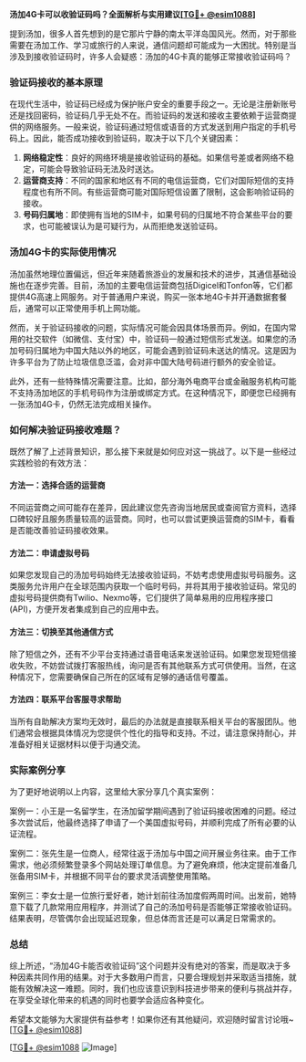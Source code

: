 **汤加4G卡可以收验证码吗？全面解析与实用建议[[TG💪+ @esim1088](https://t.me/s/esim1088)]**

提到汤加，很多人首先想到的是它那片宁静的南太平洋岛国风光。然而，对于那些需要在汤加工作、学习或旅行的人来说，通信问题却可能成为一大困扰。特别是当涉及到接收验证码时，许多人会疑惑：汤加的4G卡真的能够正常接收验证码吗？

### 验证码接收的基本原理

在现代生活中，验证码已经成为保护账户安全的重要手段之一。无论是注册新账号还是找回密码，验证码几乎无处不在。而验证码的发送和接收主要依赖于运营商提供的网络服务。一般来说，验证码通过短信或语音的方式发送到用户指定的手机号码上。因此，能否成功接收到验证码，取决于以下几个关键因素：

1. **网络稳定性**：良好的网络环境是接收验证码的基础。如果信号差或者网络不稳定，可能会导致验证码无法及时送达。
2. **运营商支持**：不同的国家和地区有不同的电信运营商，它们对国际短信的支持程度也有所不同。有些运营商可能对国际短信设置了限制，这会影响验证码的接收。
3. **号码归属地**：即使拥有当地的SIM卡，如果号码的归属地不符合某些平台的要求，也可能被误认为是可疑行为，从而拒绝发送验证码。

### 汤加4G卡的实际使用情况

汤加虽然地理位置偏远，但近年来随着旅游业的发展和技术的进步，其通信基础设施也在逐步完善。目前，汤加的主要电信运营商包括Digicel和Tonfon等，它们都提供4G高速上网服务。对于普通用户来说，购买一张本地4G卡并开通数据套餐后，通常可以正常使用手机上网功能。

然而，关于验证码接收的问题，实际情况可能会因具体场景而异。例如，在国内常用的社交软件（如微信、支付宝）中，验证码一般通过短信形式发送。如果您的汤加号码归属地为中国大陆以外的地区，可能会遇到验证码未送达的情况。这是因为许多平台为了防止垃圾信息泛滥，会对非中国大陆号码进行额外的安全验证。

此外，还有一些特殊情况需要注意。比如，部分海外电商平台或金融服务机构可能不支持汤加地区的手机号码作为注册或绑定方式。在这种情况下，即便您已经拥有一张汤加4G卡，仍然无法完成相关操作。

### 如何解决验证码接收难题？

既然了解了上述背景知识，那么接下来就是如何应对这一挑战了。以下是一些经过实践检验的有效方法：

#### 方法一：选择合适的运营商
不同运营商之间可能存在差异，因此建议您先咨询当地居民或查阅官方资料，选择口碑较好且服务质量较高的运营商。同时，也可以尝试更换运营商的SIM卡，看看是否能改善验证码接收效果。

#### 方法二：申请虚拟号码
如果您发现自己的汤加号码始终无法接收验证码，不妨考虑使用虚拟号码服务。这类服务允许用户在全球范围内获取一个临时号码，并将其用于接收验证码。常见的虚拟号码提供商有Twilio、Nexmo等，它们提供了简单易用的应用程序接口(API)，方便开发者集成到自己的应用中去。

#### 方法三：切换至其他通信方式
除了短信之外，还有不少平台支持通过语音电话来发送验证码。如果您发现短信接收失败，不妨尝试拨打客服热线，询问是否有其他联系方式可供使用。当然，在这种情况下，您需要确保自己所在的区域有足够的通话信号覆盖。

#### 方法四：联系平台客服寻求帮助
当所有自助解决方案均无效时，最后的办法就是直接联系相关平台的客服团队。他们通常会根据具体情况为您提供个性化的指导和支持。不过，请注意保持耐心，并准备好相关证据材料以便于沟通交流。

### 实际案例分享

为了更好地说明以上内容，这里给大家分享几个真实案例：

案例一：小王是一名留学生，在汤加留学期间遇到了验证码接收困难的问题。经过多次尝试后，他最终选择了申请了一个美国虚拟号码，并顺利完成了所有必要的认证流程。

案例二：张先生是一位商人，经常往返于汤加与中国之间开展业务往来。由于工作需求，他必须频繁登录多个网站处理订单信息。为了避免麻烦，他决定提前准备几张备用SIM卡，并根据不同平台的要求灵活调整使用策略。

案例三：李女士是一位旅行爱好者，她计划前往汤加度假两周时间。出发前，她特意下载了几款常用应用程序，并测试了自己的汤加号码是否能够正常接收验证码。结果表明，尽管偶尔会出现延迟现象，但总体而言还是可以满足日常需求的。

### 总结

综上所述，“汤加4G卡能否收验证码”这个问题并没有绝对的答案，而是取决于多种因素共同作用的结果。对于大多数用户而言，只要合理规划并采取适当措施，就能有效解决这一难题。同时，我们也应该意识到科技进步带来的便利与挑战并存，在享受全球化带来的机遇的同时也要学会适应各种变化。

希望本文能够为大家提供有益参考！如果你还有其他疑问，欢迎随时留言讨论哦~ [[TG💪+ @esim1088](https://t.me/s/esim1088)] 

[[TG💪+ @esim1088](https://t.me/s/esim1088) ![Image](https://i.postimg.cc/4NQfJmqS/Snipaste-2025-05-13-00-14-12.png)]